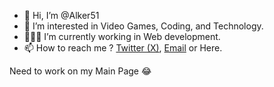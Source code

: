 - 👋 Hi, I’m @Alker51
- 👀 I’m interested in Video Games, Coding, and Technology.
- 👨🏻‍💼 I’m currently working in Web development.
- 📫 How to reach me ? [Twitter (X)](https://twitter.com/Alker51), [Email](mailto:remyrobin51@gmail.com) or Here.

Need to work on my Main Page 😂
<!---
Alker51/Alker51 is a ✨ special ✨ repository because its `README.md` (this file) appears on your GitHub profile.
You can click the Preview link to take a look at your changes.
--->
